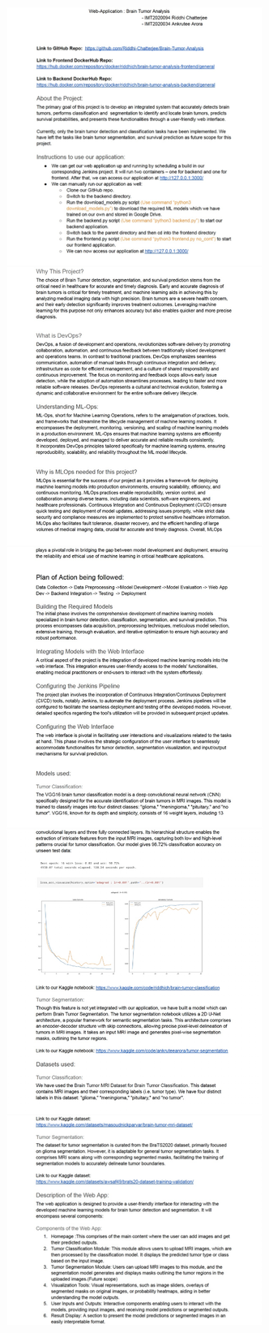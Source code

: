 ![](./readme_helper/1.jpg)
![](./readme_helper/2.jpg)
![](./readme_helper/3.jpg)
![](./readme_helper/4.jpg)
![](./readme_helper/5.jpg)
